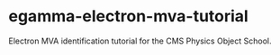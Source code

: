 # egamma-electron-mva-tutorial
Electron MVA identification tutorial for the CMS Physics Object School.

